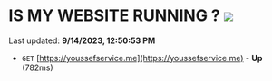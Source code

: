 # IS MY WEBSITE RUNNING ? [![](https://img.shields.io/static/v1?label=Sponsor&message=%E2%9D%A4&logo=GitHub&color=%23fe8e86)](https://github.com/sponsors/<username>)

Last updated: **9/14/2023, 12:50:53 PM**

- `GET` [https://youssefservice.me](https://youssefservice.me) - **Up** (782ms)
